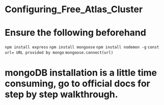 # Configuring_Free_Atlas_Cluster
# Ensure the following beforehand

```npm install express```
```npm install mongoose```
```npm install nodemon -g```
```const url= URL provided by mongo```
```mongoose.connect(url)```

# mongoDB installation is a little time consuming, go to official docs for step by step walkthrough.
